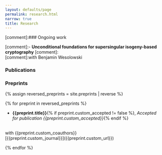 ```yaml
---
layout: defaults/page
permalink: research.html
narrow: true
title: Research
---
```


[comment]:### Ongoing work

[comment]:- **Unconditional foundations for supersingular isogeny-based cryptography**
[comment]:<br>
[comment]:with Benjamin Wesolowski

### Publications



### Preprints


{% assign reversed_preprints = site.preprints | reverse %}

{% for preprint in reversed_preprints %}

- **{{preprint.title}}**{% if preprint.custom_accepted != false %}, _Accepted for publication {{preprint.custom_accepted}}_{% endif %}
 <br> 
 with {{preprint.custom_coauthors}}
 <br>
 [{{preprint.custom_journal}}]({{preprint.custom_url}})
 
{% endfor %}
